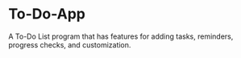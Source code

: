 # To-Do-App
A To-Do List program that has features for adding tasks, reminders, progress checks, and customization. 
